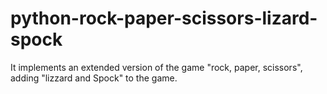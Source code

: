 # python-rock-paper-scissors-lizard-spock
It implements an extended version of the game "rock, paper, scissors", adding "lizzard and Spock" to the game. 

